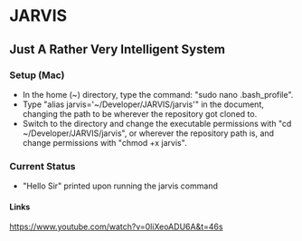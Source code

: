 # JARVIS
## Just A Rather Very Intelligent System

### Setup (Mac)
- In the home (~) directory, type the command: "sudo nano .bash_profile".
- Type "alias jarvis='~/Developer/JARVIS/jarvis'" in the document, changing the path to be wherever the repository got cloned to.
- Switch to the directory and change the executable permissions with "cd ~/Developer/JARVIS/jarvis", or wherever the repository path is, and change permissions with "chmod +x jarvis".

### Current Status
- "Hello Sir" printed upon running the jarvis command


#### Links
https://www.youtube.com/watch?v=0liXeoADU6A&t=46s
